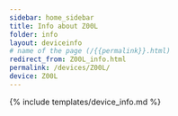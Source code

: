 ```yaml
---
sidebar: home_sidebar
title: Info about Z00L
folder: info
layout: deviceinfo
# name of the page (/{{permalink}}.html)
redirect_from: Z00L_info.html
permalink: /devices/Z00L/
device: Z00L
---
```

{% include templates/device_info.md %}
